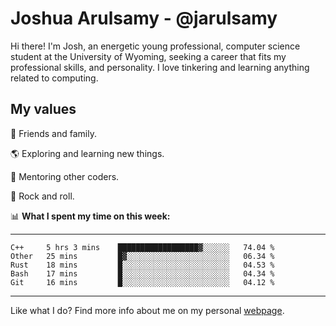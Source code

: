 # Joshua Arulsamy - @jarulsamy

Hi there! I'm Josh, an energetic young professional, computer science student at the University of Wyoming, seeking a career that fits my professional skills, and personality. I love tinkering and learning anything related to computing.

## My values

:yellow_heart: Friends and family.

:earth_americas: Exploring and learning new things.

:book: Mentoring other coders.

:guitar: Rock and roll.

:bar_chart: **What I spent my time on this week:**

------
<!--START_SECTION:waka-->
```text
C++     5 hrs 3 mins    ██████████████████▓░░░░░░   74.04 % 
Other   25 mins         █▓░░░░░░░░░░░░░░░░░░░░░░░   06.34 % 
Rust    18 mins         █░░░░░░░░░░░░░░░░░░░░░░░░   04.53 % 
Bash    17 mins         █░░░░░░░░░░░░░░░░░░░░░░░░   04.34 % 
Git     16 mins         █░░░░░░░░░░░░░░░░░░░░░░░░   04.12 % 
```
<!--END_SECTION:waka-->
------

Like what I do? Find more info about me on my personal [webpage](https://arulsamy.me).
